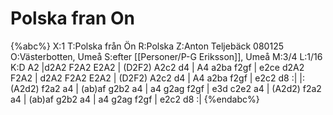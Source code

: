 # Polska fran On

{%abc%}
X:1
T:Polska från Ön
R:Polska
Z:Anton Teljebäck 080125
O:Västerbotten, Umeå
S:efter [[Personer/P-G Eriksson]], Umeå
M:3/4
L:1/16
K:D
A2 |d2A2 F2A2 E2A2 | (D2F2) A2c2 d4 | A4 a2ba f2gf | e2ce d2A2 F2A2 |
    d2A2 F2A2 E2A2 | (D2F2) A2c2 d4 | A4 a2ba f2gf | e2c2 d8 :|
|:(A2d2) f2a2 a4 | (ab)af g2b2 a4 | a4 g2ag f2gf | e3d c2e2 a4 |
  (A2d2) f2a2 a4 | (ab)af g2b2 a4 | a4 g2ag f2gf |  e2c2 d8 :|
{%endabc%}

